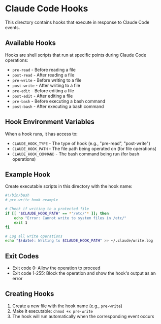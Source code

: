 # Claude Code Hooks

This directory contains hooks that execute in response to Claude Code events.

## Available Hooks

Hooks are shell scripts that run at specific points during Claude Code operations:

- `pre-read` - Before reading a file
- `post-read` - After reading a file
- `pre-write` - Before writing to a file
- `post-write` - After writing to a file
- `pre-edit` - Before editing a file
- `post-edit` - After editing a file
- `pre-bash` - Before executing a bash command
- `post-bash` - After executing a bash command

## Hook Environment Variables

When a hook runs, it has access to:
- `CLAUDE_HOOK_TYPE` - The type of hook (e.g., "pre-read", "post-write")
- `CLAUDE_HOOK_PATH` - The file path being operated on (for file operations)
- `CLAUDE_HOOK_COMMAND` - The bash command being run (for bash operations)

## Example Hook

Create executable scripts in this directory with the hook name:

```bash
#!/bin/bash
# pre-write hook example

# Check if writing to a protected file
if [[ "$CLAUDE_HOOK_PATH" == *"/etc/"* ]]; then
    echo "Error: Cannot write to system files in /etc/"
    exit 1
fi

# Log all write operations
echo "$(date): Writing to $CLAUDE_HOOK_PATH" >> ~/.claude/write.log
```

## Exit Codes

- Exit code 0: Allow the operation to proceed
- Exit code 1-255: Block the operation and show the hook's output as an error

## Creating Hooks

1. Create a new file with the hook name (e.g., `pre-write`)
2. Make it executable: `chmod +x pre-write`
3. The hook will run automatically when the corresponding event occurs